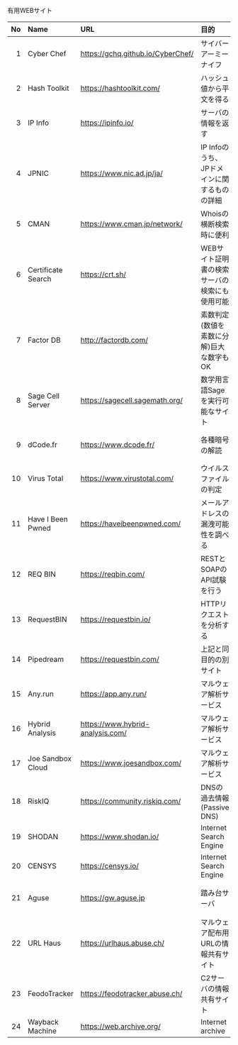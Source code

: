 有用WEBサイト

|No | Name               | URL                               |目的                                         |用途|
|--:|:--                 |:--                                |:--                                           |:--|
|  1| Cyber Chef         | https://gchq.github.io/CyberChef/ |サイバーアーミーナイフ                        ||
|  2| Hash Toolkit       | https://hashtoolkit.com/          |ハッシュ値から平文を得る                      ||
|  3| IP Info            | https://ipinfo.io/                |サーバの情報を返す                            |Network問題で使用|
|  4| JPNIC              | https://www.nic.ad.jp/ja/         |IP Infoのうち、JPドメインに関するものの詳細   |解析で使用|
|  5| CMAN               | https://www.cman.jp/network/      |Whoisの横断検索時に便利                       |解析で使用|
|  6| Certificate Search | https://crt.sh/                   |WEBサイト証明書の検索サーバの検索にも使用可能 |Network問題で使用|
|  7| Factor DB          | http://factordb.com/              |素数判定(数値を素数に分解)巨大な数字もOK      |CRYPT問題で使用|
|  8| Sage Cell Server   | https://sagecell.sagemath.org/    |数学用言語Sageを実行可能なサイト              |CRYPT問題で使用|
|  9| dCode.fr           | https://www.dcode.fr/             |各種暗号の解読                                |CRYPT問題で使用|
| 10| Virus Total        | https://www.virustotal.com/       |ウイルスファイルの判定                        |解析で使用|
| 11| Have I Been Pwned  | https://haveibeenpwned.com/       |メールアドレスの漏洩可能性を調べる            ||
| 12| REQ BIN            | https://reqbin.com/               |RESTとSOAPのAPI試験を行う                     |WEB問題で使用|
| 13| RequestBIN         | https://requestbin.io/            |HTTPリクエストを分析する                      |WEB問題で使用|
| 14| Pipedream          | https://requestbin.com/           |上記と同目的の別サイト                        ||
| 15| Any.run            | https://app.any.run/              |マルウェア解析サービス                        ||
| 16| Hybrid Analysis    | https://www.hybrid-analysis.com/  |マルウェア解析サービス                        ||
| 17| Joe Sandbox Cloud  | https://www.joesandbox.com/       |マルウェア解析サービス                        ||
| 18| RiskIQ             | https://community.riskiq.com/     |DNSの過去情報(Passive DNS)                    ||
| 19| SHODAN             | https://www.shodan.io/            |Internet Search Engine                        || 
| 20| CENSYS             | https://censys.io/                |Internet Search Engine                        ||
| 21| Aguse              | https://gw.aguse.jp               |踏み台サーバ                                  |マルウェア調査で使用|
| 22| URL Haus           | https://urlhaus.abuse.ch/         |マルウェア配布用URLの情報共有サイト           |マルウェア調査で使用|
| 23| FeodoTracker       | https://feodotracker.abuse.ch/    |C2サーバの情報共有サイト                      |マルウェア調査で使用|
| 24| Wayback Machine    | https://web.archive.org/          |Internet archive                              ||
 
